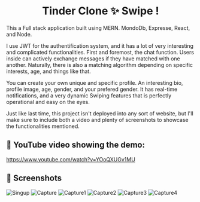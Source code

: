 <h1 align="center">Tinder Clone ✨ Swipe !</h1>

This a Full stack application built using MERN. MondoDb, Expresse, React, and Node. 

I use JWT for the authentification system, and it has a lot of very interesting and complicated functionalities. First and foremost, the chat function. Users inside can actively exchange messages if they have matched with one another. Naturally, there is also a matching algorithm depending on specific interests, age, and things like that.

You can create your own unique and specific profile. An interesting bio, profile image, age, gender, and your prefered gender. It has real-time notifications, and a very dynamic Swiping features that is perfectly operational and easy on the eyes.

Just like last time, this project isn't deployed into any sort of website, but I'll make sure to include both a video and plenty of screenshots to showcase the functionalities mentioned.

## 🎥 YouTube video showing the demo:

https://www.youtube.com/watch?v=YOoQXUGv1MU


## 📸 Screenshots

![Singup](https://github.com/user-attachments/assets/5b96c4f0-ab82-4f7f-8af9-c19158289d9e)
![Capture](https://github.com/user-attachments/assets/9b7b19fa-bd55-47a7-ba34-4da0a196ef74)
![Capture1](https://github.com/user-attachments/assets/486ffa98-2ab3-4c8d-93bb-b54de983818a)
![Capture2](https://github.com/user-attachments/assets/01511fb2-b975-4375-8c8e-1dfe7926ecca)
![Capture3](https://github.com/user-attachments/assets/3493e1f0-70b4-4880-b65f-9859e01cbea5)
![Capture4](https://github.com/user-attachments/assets/57c6cba5-427d-4277-8c04-55eb097e31e4)



